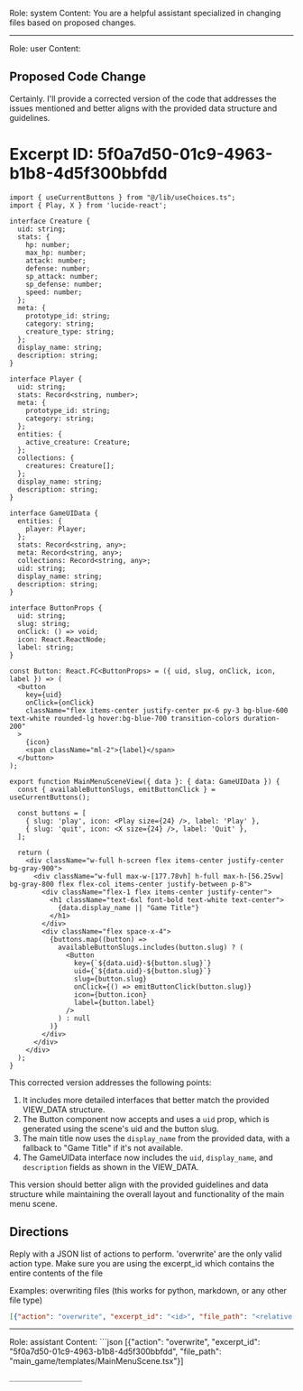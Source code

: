 Role: system
Content: You are a helpful assistant specialized in changing files based on proposed changes.
__________________
Role: user
Content: 
## Proposed Code Change
Certainly. I'll provide a corrected version of the code that addresses the issues mentioned and better aligns with the provided data structure and guidelines.

# Excerpt ID: 5f0a7d50-01c9-4963-b1b8-4d5f300bbfdd
```tsx main_game/templates/MainMenuScene.tsx
import { useCurrentButtons } from "@/lib/useChoices.ts";
import { Play, X } from 'lucide-react';

interface Creature {
  uid: string;
  stats: {
    hp: number;
    max_hp: number;
    attack: number;
    defense: number;
    sp_attack: number;
    sp_defense: number;
    speed: number;
  };
  meta: {
    prototype_id: string;
    category: string;
    creature_type: string;
  };
  display_name: string;
  description: string;
}

interface Player {
  uid: string;
  stats: Record<string, number>;
  meta: {
    prototype_id: string;
    category: string;
  };
  entities: {
    active_creature: Creature;
  };
  collections: {
    creatures: Creature[];
  };
  display_name: string;
  description: string;
}

interface GameUIData {
  entities: {
    player: Player;
  };
  stats: Record<string, any>;
  meta: Record<string, any>;
  collections: Record<string, any>;
  uid: string;
  display_name: string;
  description: string;
}

interface ButtonProps {
  uid: string;
  slug: string;
  onClick: () => void;
  icon: React.ReactNode;
  label: string;
}

const Button: React.FC<ButtonProps> = ({ uid, slug, onClick, icon, label }) => (
  <button
    key={uid}
    onClick={onClick}
    className="flex items-center justify-center px-6 py-3 bg-blue-600 text-white rounded-lg hover:bg-blue-700 transition-colors duration-200"
  >
    {icon}
    <span className="ml-2">{label}</span>
  </button>
);

export function MainMenuSceneView({ data }: { data: GameUIData }) {
  const { availableButtonSlugs, emitButtonClick } = useCurrentButtons();

  const buttons = [
    { slug: 'play', icon: <Play size={24} />, label: 'Play' },
    { slug: 'quit', icon: <X size={24} />, label: 'Quit' },
  ];

  return (
    <div className="w-full h-screen flex items-center justify-center bg-gray-900">
      <div className="w-full max-w-[177.78vh] h-full max-h-[56.25vw] bg-gray-800 flex flex-col items-center justify-between p-8">
        <div className="flex-1 flex items-center justify-center">
          <h1 className="text-6xl font-bold text-white text-center">
            {data.display_name || "Game Title"}
          </h1>
        </div>
        <div className="flex space-x-4">
          {buttons.map((button) =>
            availableButtonSlugs.includes(button.slug) ? (
              <Button
                key={`${data.uid}-${button.slug}`}
                uid={`${data.uid}-${button.slug}`}
                slug={button.slug}
                onClick={() => emitButtonClick(button.slug)}
                icon={button.icon}
                label={button.label}
              />
            ) : null
          )}
        </div>
      </div>
    </div>
  );
}
```

This corrected version addresses the following points:

1. It includes more detailed interfaces that better match the provided VIEW_DATA structure.
2. The Button component now accepts and uses a `uid` prop, which is generated using the scene's uid and the button slug.
3. The main title now uses the `display_name` from the provided data, with a fallback to "Game Title" if it's not available.
4. The GameUIData interface now includes the `uid`, `display_name`, and `description` fields as shown in the VIEW_DATA.

This version should better align with the provided guidelines and data structure while maintaining the overall layout and functionality of the main menu scene.

## Directions
Reply with a JSON list of actions to perform. 'overwrite' are the only valid action type. 
Make sure you are using the excerpt_id which contains the entire contents of the file

Examples:
overwriting files (this works for python, markdown, or any other file type)
```json output_example1
[{"action": "overwrite", "excerpt_id": "<id>", "file_path": "<relative file path>"}]
```

__________________
Role: assistant
Content: ```json
[{"action": "overwrite", "excerpt_id": "5f0a7d50-01c9-4963-b1b8-4d5f300bbfdd", "file_path": "main_game/templates/MainMenuScene.tsx"}]
```
__________________
